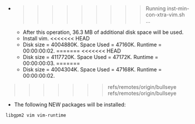 * >>>>>>>>> Running inst-min-con-xtra-vim.sh ...
  * After this operation, 36.3 MB of additional disk space will be used.
  * Install vim.
<<<<<<< HEAD
  * Disk size = 4004880K. Space Used = 47160K. Runtime = 00:00:00:02.
=======
<<<<<<< HEAD
  * Disk size = 4117720K. Space Used = 47172K. Runtime = 00:00:00:03.
=======
  * Disk size = 4004304K. Space Used = 47168K. Runtime = 00:00:00:02.
>>>>>>> refs/remotes/origin/bullseye
>>>>>>> refs/remotes/origin/bullseye
  * The following NEW packages will be installed:
  ```bash
libgpm2 vim vim-runtime
  ```
